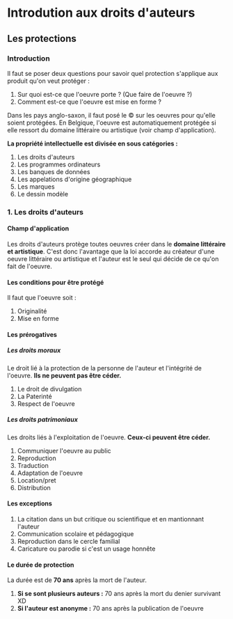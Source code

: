 # Introdution aux droits d'auteurs

## Les protections

### Introduction

Il faut se poser deux questions pour savoir quel protection s'applique aux produit qu'on veut protéger :  
1. Sur quoi est-ce que l'oeuvre porte ? (Que faire de l'oeuvre ?)
1. Comment est-ce que l'oeuvre est mise en forme ?

Dans les pays anglo-saxon, il faut posé le &copy; sur les oeuvres pour qu'elle soient protégées. En Belgique, l'oeuvre est automatiquement protégée si elle ressort du domaine littéraire ou artistique (voir champ d'application).

**La propriété intellectuelle est divisée en sous catégories :**  
1. Les droits d'auteurs
1. Les programmes ordinateurs
1. Les banques de données
1. Les appelations d'origine géographique
1. Les marques
1. Le dessin modèle

### 1. Les droits d'auteurs

#### Champ d'application

Les droits d'auteurs protège toutes oeuvres créer dans le **domaine littéraire et artistique**.
C'est donc l'avantage que la loi accorde au créateur d'une oeuvre littéraire ou artistique et l'auteur est
le seul qui décide de ce qu'on fait de l'oeuvre.  

#### Les conditions pour être protégé

Il faut que l'oeuvre soit :
1. Originalité
1. Mise en forme

#### Les prérogatives

##### Les droits moraux

Le droit lié à la protection de la personne de l'auteur et l'intégrité de l'oeuvre. **Ils ne peuvent pas être céder.**  
1. Le droit de divulgation
1. La Paterinté
1. Respect de l'oeuvre

##### Les droits patrimoniaux

Les droits liés à l'exploitation de l'oeuvre. **Ceux-ci peuvent être céder.**

1. Communiquer l'oeuvre au public
1. Reproduction
1. Traduction
1. Adaptation de l'oeuvre
1. Location/pret
1. Distribution

#### Les exceptions

1. La citation dans un but critique ou scientifique et en mantionnant l'auteur
1. Communication scolaire et pédagogique
1. Reproduction dans le cercle familial
1. Caricature ou parodie si c'est un usage honnête

#### Le durée de protection

La durée est de **70 ans** après la mort de l'auteur.

1. **Si se sont plusieurs auteurs :** 70 ans après la mort du denier survivant XD
1. **Si l'auteur est anonyme :** 70 ans après la publication de l'oeuvre